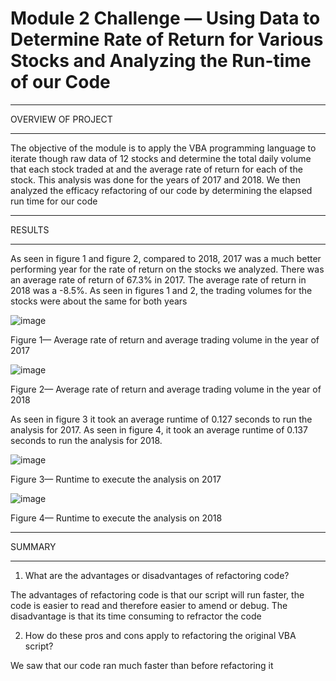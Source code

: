 # Module 2 Challenge — Using Data to Determine Rate of Return for Various Stocks and Analyzing the Run-time of our Code
______________________________________________________________________
OVERVIEW OF PROJECT 
______________________________________________________________________
  The objective of the module is to apply the VBA programming language to iterate though raw data of 12 stocks and determine the total daily volume that each stock traded at and the average rate of return for each of the stock. This analysis was done for the years of 2017 and 2018. We then analyzed the efficacy refactoring of our code by determining the elapsed run time for our code
______________________________________________________________________
RESULTS
______________________________________________________________________
As seen in figure 1 and figure 2, compared to 2018, 2017 was a much better performing year for the rate of return on the stocks we analyzed. There was an average rate of return of 67.3% in 2017. The average rate of return in 2018 was a -8.5%. As seen in figures 1 and 2, the trading volumes for the stocks were about the same for both years 

![image](https://user-images.githubusercontent.com/103878061/195664817-466f81ba-2b8b-4ae4-8b3d-fcc40f305611.png)

Figure 1— Average rate of return and average trading volume in the year of 2017

![image](https://user-images.githubusercontent.com/103878061/195664992-c52e5b6b-1fda-4f8b-bd5e-064bf72a534d.png)

Figure 2— Average rate of return and average trading volume in the year of 2018

As seen in figure 3 it took an average runtime of 0.127 seconds to run the analysis for 2017. As seen in figure 4, it took an average runtime of 0.137 seconds to run the analysis for 2018.

![image](https://user-images.githubusercontent.com/103878061/195664926-5ef88ac8-7089-435b-b215-03798b7a882d.png)

Figure 3— Runtime to execute the analysis on 2017 

![image](https://user-images.githubusercontent.com/103878061/195664873-b3e367b5-f6a3-4646-9b8d-42b5c24a1d5b.png)

Figure 4— Runtime to execute the analysis on 2018
______________________________________________________________________
SUMMARY
______________________________________________________________________

1.  What are the advantages or disadvantages of refactoring code?

The advantages of refactoring code is that our script will run faster, the code is easier to read and therefore easier to amend or debug. The disadvantage is that its time consuming to refractor the code 

2. 	How do these pros and cons apply to refactoring the original VBA script?
 
We saw that our code ran much faster than before refactoring it 

